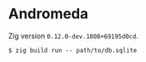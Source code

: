 # Andromeda

Zig version `0.12.0-dev.1808+69195d0cd`.

```
$ zig build run -- path/to/db.sqlite
```
